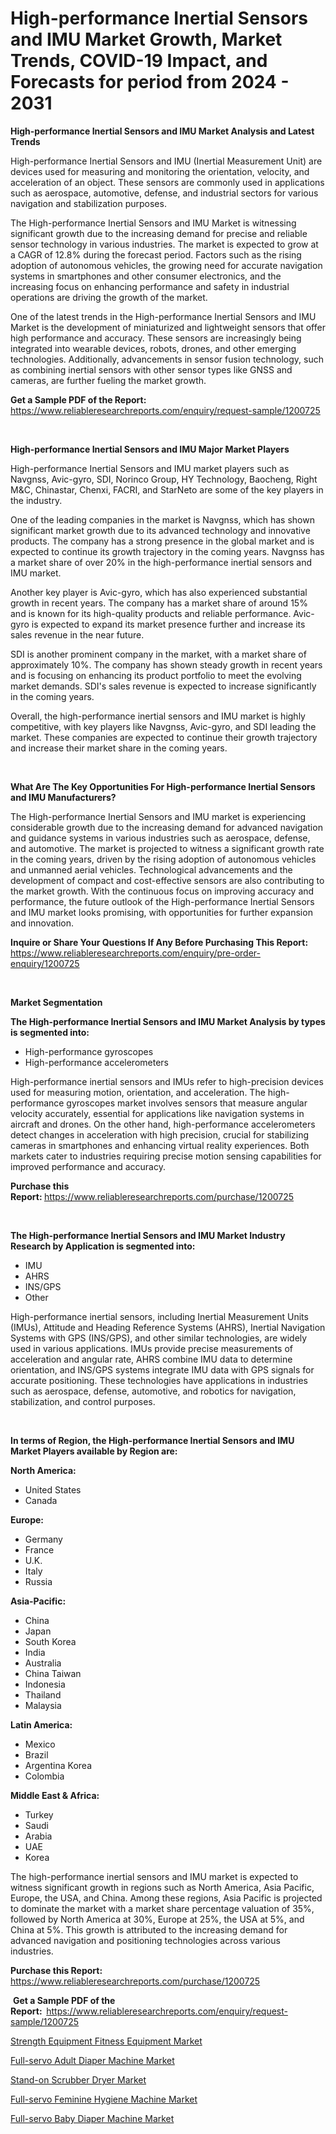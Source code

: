 <p><h1>High-performance Inertial Sensors and IMU Market Growth, Market Trends, COVID-19 Impact, and Forecasts for period from 2024 - 2031</h1></p><p><strong>High-performance Inertial Sensors and IMU Market Analysis and Latest Trends</strong></p>
<p><p>High-performance Inertial Sensors and IMU (Inertial Measurement Unit) are devices used for measuring and monitoring the orientation, velocity, and acceleration of an object. These sensors are commonly used in applications such as aerospace, automotive, defense, and industrial sectors for various navigation and stabilization purposes.</p><p>The High-performance Inertial Sensors and IMU Market is witnessing significant growth due to the increasing demand for precise and reliable sensor technology in various industries. The market is expected to grow at a CAGR of 12.8% during the forecast period. Factors such as the rising adoption of autonomous vehicles, the growing need for accurate navigation systems in smartphones and other consumer electronics, and the increasing focus on enhancing performance and safety in industrial operations are driving the growth of the market.</p><p>One of the latest trends in the High-performance Inertial Sensors and IMU Market is the development of miniaturized and lightweight sensors that offer high performance and accuracy. These sensors are increasingly being integrated into wearable devices, robots, drones, and other emerging technologies. Additionally, advancements in sensor fusion technology, such as combining inertial sensors with other sensor types like GNSS and cameras, are further fueling the market growth.</p></p>
<p><strong>Get a Sample PDF of the Report:&nbsp;</strong> <a href="https://www.reliableresearchreports.com/enquiry/request-sample/1200725">https://www.reliableresearchreports.com/enquiry/request-sample/1200725</a></p>
<p>&nbsp;</p>
<p><strong>High-performance Inertial Sensors and IMU Major Market Players</strong></p>
<p><p>High-performance Inertial Sensors and IMU market players such as Navgnss, Avic-gyro, SDI, Norinco Group, HY Technology, Baocheng, Right M&C, Chinastar, Chenxi, FACRI, and StarNeto are some of the key players in the industry.</p><p>One of the leading companies in the market is Navgnss, which has shown significant market growth due to its advanced technology and innovative products. The company has a strong presence in the global market and is expected to continue its growth trajectory in the coming years. Navgnss has a market share of over 20% in the high-performance inertial sensors and IMU market.</p><p>Another key player is Avic-gyro, which has also experienced substantial growth in recent years. The company has a market share of around 15% and is known for its high-quality products and reliable performance. Avic-gyro is expected to expand its market presence further and increase its sales revenue in the near future.</p><p>SDI is another prominent company in the market, with a market share of approximately 10%. The company has shown steady growth in recent years and is focusing on enhancing its product portfolio to meet the evolving market demands. SDI's sales revenue is expected to increase significantly in the coming years.</p><p>Overall, the high-performance inertial sensors and IMU market is highly competitive, with key players like Navgnss, Avic-gyro, and SDI leading the market. These companies are expected to continue their growth trajectory and increase their market share in the coming years.</p></p>
<p>&nbsp;</p>
<p><strong>What Are The Key Opportunities For High-performance Inertial Sensors and IMU Manufacturers?</strong></p>
<p><p>The High-performance Inertial Sensors and IMU market is experiencing considerable growth due to the increasing demand for advanced navigation and guidance systems in various industries such as aerospace, defense, and automotive. The market is projected to witness a significant growth rate in the coming years, driven by the rising adoption of autonomous vehicles and unmanned aerial vehicles. Technological advancements and the development of compact and cost-effective sensors are also contributing to the market growth. With the continuous focus on improving accuracy and performance, the future outlook of the High-performance Inertial Sensors and IMU market looks promising, with opportunities for further expansion and innovation.</p></p>
<p><strong>Inquire or Share Your Questions If Any Before Purchasing This Report:</strong> <a href="https://www.reliableresearchreports.com/enquiry/pre-order-enquiry/1200725">https://www.reliableresearchreports.com/enquiry/pre-order-enquiry/1200725</a></p>
<p>&nbsp;</p>
<p><strong>Market Segmentation</strong></p>
<p><strong>The High-performance Inertial Sensors and IMU Market Analysis by types is segmented into:</strong></p>
<p><ul><li>High-performance gyroscopes</li><li>High-performance accelerometers</li></ul></p>
<p><p>High-performance inertial sensors and IMUs refer to high-precision devices used for measuring motion, orientation, and acceleration. The high-performance gyroscopes market involves sensors that measure angular velocity accurately, essential for applications like navigation systems in aircraft and drones. On the other hand, high-performance accelerometers detect changes in acceleration with high precision, crucial for stabilizing cameras in smartphones and enhancing virtual reality experiences. Both markets cater to industries requiring precise motion sensing capabilities for improved performance and accuracy.</p></p>
<p><strong>Purchase this Report:&nbsp;</strong><a href="https://www.reliableresearchreports.com/purchase/1200725">https://www.reliableresearchreports.com/purchase/1200725</a></p>
<p>&nbsp;</p>
<p><strong>The High-performance Inertial Sensors and IMU Market Industry Research by Application is segmented into:</strong></p>
<p><ul><li>IMU</li><li>AHRS</li><li>INS/GPS</li><li>Other</li></ul></p>
<p><p>High-performance inertial sensors, including Inertial Measurement Units (IMUs), Attitude and Heading Reference Systems (AHRS), Inertial Navigation Systems with GPS (INS/GPS), and other similar technologies, are widely used in various applications. IMUs provide precise measurements of acceleration and angular rate, AHRS combine IMU data to determine orientation, and INS/GPS systems integrate IMU data with GPS signals for accurate positioning. These technologies have applications in industries such as aerospace, defense, automotive, and robotics for navigation, stabilization, and control purposes.</p></p>
<p>&nbsp;</p>
<p><strong>In terms of Region, the High-performance Inertial Sensors and IMU Market Players available by Region are:</strong></p>
<p>
    <p> <strong> North America: </strong>
        <ul>
            <li>United States</li>
            <li>Canada</li>
        </ul>
        </p> 
    <p> <strong> Europe: </strong>
        <ul>
            <li>Germany</li>
            <li>France</li>
            <li>U.K.</li>
            <li>Italy</li>
            <li>Russia</li>
        </ul>
        </p> 
    <p> <strong> Asia-Pacific: </strong>
        <ul>
            <li>China</li>
            <li>Japan</li>
            <li>South Korea</li>
            <li>India</li>
            <li>Australia</li>
            <li>China Taiwan</li>
            <li>Indonesia</li>
            <li>Thailand</li>
            <li>Malaysia</li>
        </ul>
        </p> 
    <p> <strong> Latin America: </strong>
        <ul>
            <li>Mexico</li>
            <li>Brazil</li>
            <li>Argentina Korea</li>
            <li>Colombia</li>
        </ul>
        </p> 
    <p> <strong> Middle East & Africa: </strong>
        <ul>
            <li>Turkey</li>
            <li>Saudi</li>
            <li>Arabia</li>
            <li>UAE</li>
            <li>Korea</li>
        </ul>
    </p>
    </p>
<p><p>The high-performance inertial sensors and IMU market is expected to witness significant growth in regions such as North America, Asia Pacific, Europe, the USA, and China. Among these regions, Asia Pacific is projected to dominate the market with a market share percentage valuation of 35%, followed by North America at 30%, Europe at 25%, the USA at 5%, and China at 5%. This growth is attributed to the increasing demand for advanced navigation and positioning technologies across various industries.</p></p>
<p><strong>Purchase this Report: </strong><a href="https://www.reliableresearchreports.com/purchase/1200725">https://www.reliableresearchreports.com/purchase/1200725</a></p>
<p>&nbsp;<strong>Get a Sample PDF of the Report:&nbsp;&nbsp;</strong><a href="https://www.reliableresearchreports.com/enquiry/request-sample/1200725">https://www.reliableresearchreports.com/enquiry/request-sample/1200725</a></p>
<p><strong></strong></p>
<p><p><a href="https://medium.com/p/49f3f1319556/edit">Strength Equipment Fitness Equipment Market</a></p><p><a href="https://medium.com/p/5a36899eded7/edit">Full-servo Adult Diaper Machine Market</a></p><p><a href="https://medium.com/p/eeaefa9816be/edit">Stand-on Scrubber Dryer Market</a></p><p><a href="https://medium.com/p/6b0f0b61875c/edit">Full-servo Feminine Hygiene Machine Market</a></p><p><a href="https://medium.com/p/ea8f3ea6773b/edit">Full-servo Baby Diaper Machine Market</a></p></p>